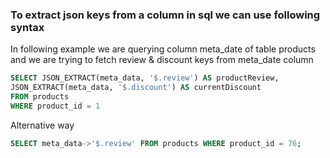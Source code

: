 ### To extract json keys from a column in sql we can use following syntax

In following example we are querying column meta_date of table products and we are trying to fetch review & discount keys from meta_date column

```sql
SELECT JSON_EXTRACT(meta_data, '$.review') AS productReview,
JSON_EXTRACT(meta_data, '$.discount') AS currentDiscount
FROM products
WHERE product_id = 1

```
Alternative way 

```sql
SELECT meta_data->'$.review' FROM products WHERE product_id = 76;
```
